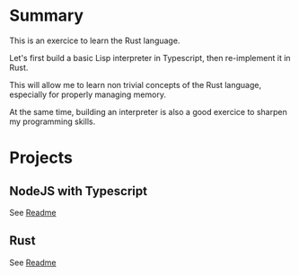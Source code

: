 # Summary

This is an exercice to learn the Rust language.

Let's first build a basic Lisp interpreter in Typescript, then re-implement it in Rust.

This will allow me to learn non trivial concepts of the Rust language, especially for properly managing memory.

At the same time, building an interpreter is also a good exercice to sharpen my programming skills.

# Projects

## NodeJS with Typescript

See [Readme](./nodejs/README.md)

## Rust

See [Readme](./rust/README.md)

